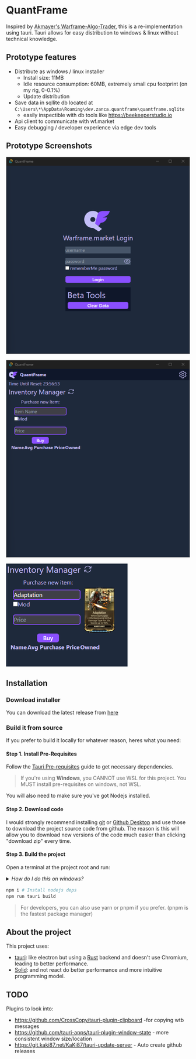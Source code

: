 # QuantFrame
Inspired by [Akmayer's Warframe-Algo-Trader](https://github.com/akmayer/Warframe-Algo-Trader), this is a re-implementation using tauri. Tauri allows for easy distribution to windows & linux without technical knowledge.

## Prototype features
- Distribute as windows / linux installer
  - Install size: 11MB
  - Idle resource consumption: 60MB, extremely small cpu footprint (on my rig, 0-0.1%)
  - Update distribution
- Save data in sqllite db located at `C:\Users\*\AppData\Roaming\dev.zanca.quantframe\quantframe.sqlite`
  - easily inspectible with db tools like https://beekeeperstudio.io
- Api client to communicate with wf.market
- Easy debugging / developer experience via edge dev tools

## Prototype Screenshots
![Login Screen](./docs/assets/login.png)

![Main Screen](./docs/assets/main-screen.png)

![Listing an item](./docs/assets/listing.png)

## Installation
### Download installer
You can download the latest release from [here](https://github.com/metruzanca/quantframe/releases)

### Build it from source
If you prefer to build it locally for whatever reason, heres what you need:
#### Step 1. Install Pre-Requisites

Follow the [Tauri Pre-requisites](https://tauri.app/v1/guides/getting-started/prerequisites) guide to get necessary dependencies.

> If you're using **Windows**, you CANNOT use WSL for this project. You MUST install pre-requisites on windows, not WSL.

You will also need to make sure you've got Nodejs installed.

#### Step 2. Download code
I would strongly recommend installing [git](https://git-scm.com/) or [Github Desktop](https://desktop.github.com/) and use those to download the project source code from github. The reason is this will allow you to download new versions of the code much easier than clicking "download zip" every time.

#### Step 3. Build the project

Open a terminal at the project root and run:

<details>
<summary>
<i>How do I do this on windows?</i>
</summary>

On windows, this is easily done by click the path:

![path](/docs/assets/open-terminal-1.png)

Then type in `powershell` and hit enter

![ps](/docs/assets/open-terminal-2.png)

</details>

```bash
npm i # Install nodejs deps 
npm run tauri build
```
> For developers, you can also use yarn or pnpm if you prefer. (pnpm is the fastest package manager)

## About the project
This project uses:
- [tauri](https://tauri.app): like electron but using a [Rust](https://www.rust-lang.org/) backend and doesn't use Chromium, leading to better performance.
- [Solid](https://www.solidjs.com/): and not react do better performance and more intuitive programming model.


## TODO
Plugins to look into:
- https://github.com/CrossCopy/tauri-plugin-clipboard -for copying wtb messages
- https://github.com/tauri-apps/tauri-plugin-window-state - more consistent window size/location
- https://git.kaki87.net/KaKi87/tauri-update-server - Auto create github releases